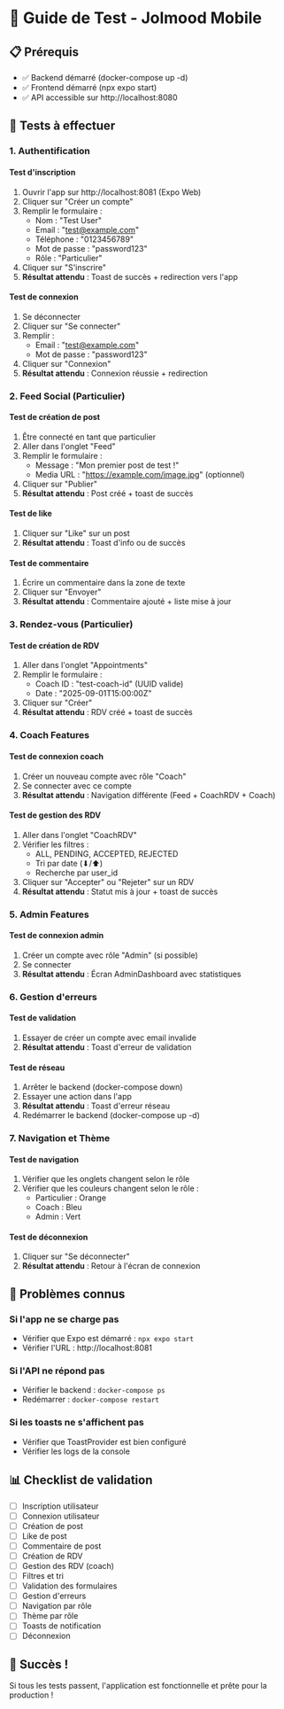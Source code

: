 # 🧪 Guide de Test - Jolmood Mobile

## 📋 Prérequis

- ✅ Backend démarré (docker-compose up -d)
- ✅ Frontend démarré (npx expo start)
- ✅ API accessible sur http://localhost:8080

## 🎯 Tests à effectuer

### 1. **Authentification**

#### Test d'inscription

1. Ouvrir l'app sur http://localhost:8081 (Expo Web)
2. Cliquer sur "Créer un compte"
3. Remplir le formulaire :
   - Nom : "Test User"
   - Email : "test@example.com"
   - Téléphone : "0123456789"
   - Mot de passe : "password123"
   - Rôle : "Particulier"
4. Cliquer sur "S'inscrire"
5. **Résultat attendu** : Toast de succès + redirection vers l'app

#### Test de connexion

1. Se déconnecter
2. Cliquer sur "Se connecter"
3. Remplir :
   - Email : "test@example.com"
   - Mot de passe : "password123"
4. Cliquer sur "Connexion"
5. **Résultat attendu** : Connexion réussie + redirection

### 2. **Feed Social (Particulier)**

#### Test de création de post

1. Être connecté en tant que particulier
2. Aller dans l'onglet "Feed"
3. Remplir le formulaire :
   - Message : "Mon premier post de test !"
   - Media URL : "https://example.com/image.jpg" (optionnel)
4. Cliquer sur "Publier"
5. **Résultat attendu** : Post créé + toast de succès

#### Test de like

1. Cliquer sur "Like" sur un post
2. **Résultat attendu** : Toast d'info ou de succès

#### Test de commentaire

1. Écrire un commentaire dans la zone de texte
2. Cliquer sur "Envoyer"
3. **Résultat attendu** : Commentaire ajouté + liste mise à jour

### 3. **Rendez-vous (Particulier)**

#### Test de création de RDV

1. Aller dans l'onglet "Appointments"
2. Remplir le formulaire :
   - Coach ID : "test-coach-id" (UUID valide)
   - Date : "2025-09-01T15:00:00Z"
3. Cliquer sur "Créer"
4. **Résultat attendu** : RDV créé + toast de succès

### 4. **Coach Features**

#### Test de connexion coach

1. Créer un nouveau compte avec rôle "Coach"
2. Se connecter avec ce compte
3. **Résultat attendu** : Navigation différente (Feed + CoachRDV + Coach)

#### Test de gestion des RDV

1. Aller dans l'onglet "CoachRDV"
2. Vérifier les filtres :
   - ALL, PENDING, ACCEPTED, REJECTED
   - Tri par date (⬇︎/⬆︎)
   - Recherche par user_id
3. Cliquer sur "Accepter" ou "Rejeter" sur un RDV
4. **Résultat attendu** : Statut mis à jour + toast de succès

### 5. **Admin Features**

#### Test de connexion admin

1. Créer un compte avec rôle "Admin" (si possible)
2. Se connecter
3. **Résultat attendu** : Écran AdminDashboard avec statistiques

### 6. **Gestion d'erreurs**

#### Test de validation

1. Essayer de créer un compte avec email invalide
2. **Résultat attendu** : Toast d'erreur de validation

#### Test de réseau

1. Arrêter le backend (docker-compose down)
2. Essayer une action dans l'app
3. **Résultat attendu** : Toast d'erreur réseau
4. Redémarrer le backend (docker-compose up -d)

### 7. **Navigation et Thème**

#### Test de navigation

1. Vérifier que les onglets changent selon le rôle
2. Vérifier que les couleurs changent selon le rôle :
   - Particulier : Orange
   - Coach : Bleu
   - Admin : Vert

#### Test de déconnexion

1. Cliquer sur "Se déconnecter"
2. **Résultat attendu** : Retour à l'écran de connexion

## 🐛 Problèmes connus

### Si l'app ne se charge pas

- Vérifier que Expo est démarré : `npx expo start`
- Vérifier l'URL : http://localhost:8081

### Si l'API ne répond pas

- Vérifier le backend : `docker-compose ps`
- Redémarrer : `docker-compose restart`

### Si les toasts ne s'affichent pas

- Vérifier que ToastProvider est bien configuré
- Vérifier les logs de la console

## 📊 Checklist de validation

- [ ] Inscription utilisateur
- [ ] Connexion utilisateur
- [ ] Création de post
- [ ] Like de post
- [ ] Commentaire de post
- [ ] Création de RDV
- [ ] Gestion des RDV (coach)
- [ ] Filtres et tri
- [ ] Validation des formulaires
- [ ] Gestion d'erreurs
- [ ] Navigation par rôle
- [ ] Thème par rôle
- [ ] Toasts de notification
- [ ] Déconnexion

## 🎉 Succès !

Si tous les tests passent, l'application est fonctionnelle et prête pour la production !







